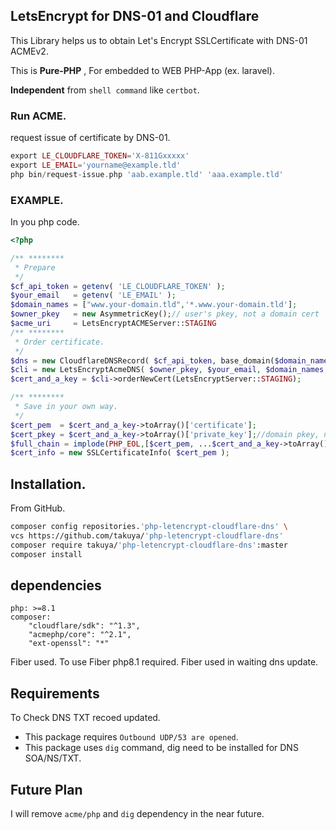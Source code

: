 ## LetsEncrypt for DNS-01 and Cloudflare

This Library helps us to obtain Let's Encrypt SSLCertificate with DNS-01 ACMEv2.

This is **Pure-PHP** , For embedded to WEB PHP-App (ex. laravel). 

**Independent** from `shell command` like `certbot`.   

### Run ACME. 
request issue of certificate by DNS-01.
```php
export LE_CLOUDFLARE_TOKEN='X-811Gxxxxx'
export LE_EMAIL='yourname@example.tld'
php bin/request-issue.php 'aab.example.tld' 'aaa.example.tld'
```

### EXAMPLE.
In you php code.
```php
<?php

/** ********
 * Prepare
 */ 
$cf_api_token = getenv( 'LE_CLOUDFLARE_TOKEN' );
$your_email   = getenv( 'LE_EMAIL' );
$domain_names = ["www.your-domain.tld",'*.www.your-domain.tld'];
$owner_pkey   = new AsymmetricKey();// user's pkey, not a domain cert  pkey.
$acme_uri     = LetsEncryptACMEServer::STAGING
/** ********
 * Order certificate.
 */
$dns = new CloudflareDNSRecord( $cf_api_token, base_domain($domain_names[0]) );
$cli = new LetsEncryptAcmeDNS( $owner_pkey, $your_email, $domain_names, $dns, $acme_uri );
$cert_and_a_key = $cli->orderNewCert(LetsEncryptServer::STAGING);

/** ********
 * Save in your own way.
 */
$cert_pem  = $cert_and_a_key->toArray()['certificate'];
$cert_pkey = $cert_and_a_key->toArray()['private_key'];//domain pkey, not an owner's key.
$full_chain = implode(PHP_EOL,[$cert_pem, ...$cert_and_a_key->toArray()['intermediates']]);
$cert_info = new SSLCertificateInfo( $cert_pem );
```

## Installation.

From GitHub.
```bash
composer config repositories.'php-letencrypt-cloudflare-dns' \
vcs https://github.com/takuya/'php-letencrypt-cloudflare-dns'  
composer require takuya/'php-letencrypt-cloudflare-dns':master
composer install
```



## dependencies
```
php: >=8.1
composer:
    "cloudflare/sdk": "^1.3",
    "acmephp/core": "^2.1",
    "ext-openssl": "*"
```
Fiber used. To use Fiber php8.1 required. Fiber used in waiting dns update.
## Requirements
To Check DNS TXT recoed updated.
- This package requires `Outbound UDP/53 are opened`.
- This package uses `dig` command, dig need to be installed for DNS SOA/NS/TXT.

## Future Plan

I will remove `acme/php` and `dig` dependency in the near future.






